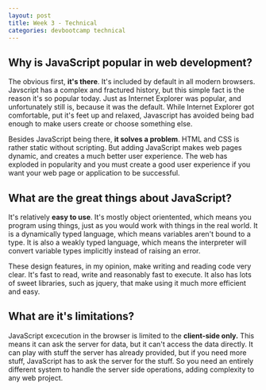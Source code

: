 ```yaml
---
layout: post
title: Week 3 - Technical
categories: devbootcamp technical
---
```



Why is JavaScript popular in web development?
---------------------------------------------
The obvious first, **it's there**. It's included by default in all modern browsers. Javscript has a complex and fractured history, but this simple fact is the reason it's so popular today. Just as Internet Explorer was popular, and unfortunately still is, because it was the default. While Internet Explorer got comfortable, put it's feet up and relaxed, Javascript has avoided being bad enough to make users create or choose something else.

Besides JavaScript being there, **it solves a problem**. HTML and CSS is rather static without scripting. But adding JavaScript makes web pages dynamic, and creates a much better user experience. The web has exploded in popularity and you must create a good user experience if you want your web page or application to be successful.


What are the great things about JavaScript?
-------------------------------------------
It's relatively **easy to use**. It's mostly object orientented, which means you program using things, just as you would work with things in the real world. It is a dynamically typed language, which means variables aren't bound to a type. It is also a weakly typed language, which means the interpreter will convert variable types implicitly instead of raising an error.

These design features, in my opinion, make writing and reading code very clear. It's fast to read, write and reasonably fast to execute. It also has lots of sweet libraries, such as jquery, that make using it much more efficient and easy.


What are it's limitations?
--------------------------
JavaScript excecution in the browser is limited to the **client-side only.** This means it can ask the server for data, but it can't access the data directly. It can play with stuff the server has already provided, but if you need more stuff, JavaScript has to ask the server for the stuff. So you need an entirely different system to handle the server side operations, adding complexity to any web project.
